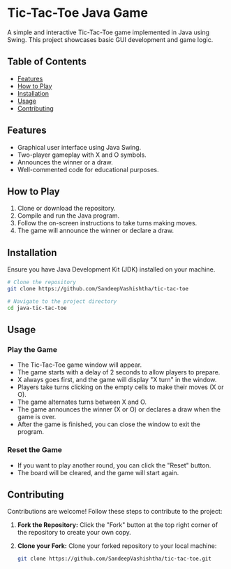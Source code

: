 # Tic-Tac-Toe Java Game

A simple and interactive Tic-Tac-Toe game implemented in Java using Swing. This project showcases basic GUI development and game logic.

## Table of Contents

- [Features](#features)
- [How to Play](#how-to-play)
- [Installation](#installation)
- [Usage](#usage)
- [Contributing](#contributing)

## Features

- Graphical user interface using Java Swing.
- Two-player gameplay with X and O symbols.
- Announces the winner or a draw.
- Well-commented code for educational purposes.

## How to Play

1. Clone or download the repository.
2. Compile and run the Java program.
3. Follow the on-screen instructions to take turns making moves.
4. The game will announce the winner or declare a draw.

## Installation

Ensure you have Java Development Kit (JDK) installed on your machine.

```bash
# Clone the repository
git clone https://github.com/SandeepVashishtha/tic-tac-toe

# Navigate to the project directory
cd java-tic-tac-toe
```

## Usage
### Play the Game
- The Tic-Tac-Toe game window will appear.
- The game starts with a delay of 2 seconds to allow players to prepare.
- X always goes first, and the game will display "X turn" in the window.
- Players take turns clicking on the empty cells to make their moves (X or O).
- The game alternates turns between X and O.
- The game announces the winner (X or O) or declares a draw when the game is over.
- After the game is finished, you can close the window to exit the program.

### Reset the Game
- If you want to play another round, you can click the "Reset" button.
- The board will be cleared, and the game will start again.


## Contributing

Contributions are welcome! Follow these steps to contribute to the project:

1. **Fork the Repository:**
   Click the "Fork" button at the top right corner of the repository to create your own copy.

2. **Clone your Fork:**
   Clone your forked repository to your local machine:

   ```bash
   git clone https://github.com/SandeepVashishtha/tic-tac-toe.git



